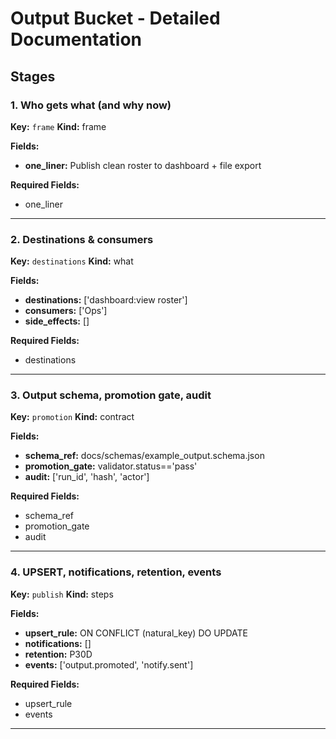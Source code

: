 # Output Bucket - Detailed Documentation

## Stages

### 1. Who gets what (and why now)

**Key:** `frame`
**Kind:** frame

**Fields:**
- **one_liner:** Publish clean roster to dashboard + file export

**Required Fields:**
- one_liner

---

### 2. Destinations & consumers

**Key:** `destinations`
**Kind:** what

**Fields:**
- **destinations:** ['dashboard:view roster']
- **consumers:** ['Ops']
- **side_effects:** []

**Required Fields:**
- destinations

---

### 3. Output schema, promotion gate, audit

**Key:** `promotion`
**Kind:** contract

**Fields:**
- **schema_ref:** docs/schemas/example_output.schema.json
- **promotion_gate:** validator.status=='pass'
- **audit:** ['run_id', 'hash', 'actor']

**Required Fields:**
- schema_ref
- promotion_gate
- audit

---

### 4. UPSERT, notifications, retention, events

**Key:** `publish`
**Kind:** steps

**Fields:**
- **upsert_rule:** ON CONFLICT (natural_key) DO UPDATE
- **notifications:** []
- **retention:** P30D
- **events:** ['output.promoted', 'notify.sent']

**Required Fields:**
- upsert_rule
- events

---

